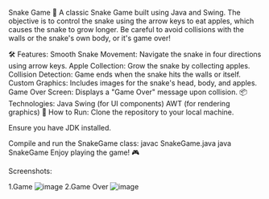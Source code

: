 Snake Game 🐍
A classic Snake Game built using Java and Swing. The objective is to control the snake using the arrow keys to eat apples, which causes the snake to grow longer. Be careful to avoid collisions with the walls or the snake's own body, or it's game over!

🛠️ Features:
Smooth Snake Movement: Navigate the snake in four directions using arrow keys.
Apple Collection: Grow the snake by collecting apples.
Collision Detection: Game ends when the snake hits the walls or itself.
Custom Graphics: Includes images for the snake's head, body, and apples.
Game Over Screen: Displays a "Game Over" message upon collision.
📦 Technologies:
Java
Swing (for UI components)
AWT (for rendering graphics)
🚀 How to Run:
Clone the repository to your local machine.

Ensure you have JDK installed.

Compile and run the SnakeGame class:
javac SnakeGame.java
java SnakeGame
Enjoy playing the game! 🎮


Screenshots:

1.Game
![image](https://github.com/user-attachments/assets/9f440d08-b997-43d5-87c0-37cc73f6a857)
2.Game Over
![image](https://github.com/user-attachments/assets/caff28fc-e2a1-4cbb-aeb1-9a334e96b8fe)

